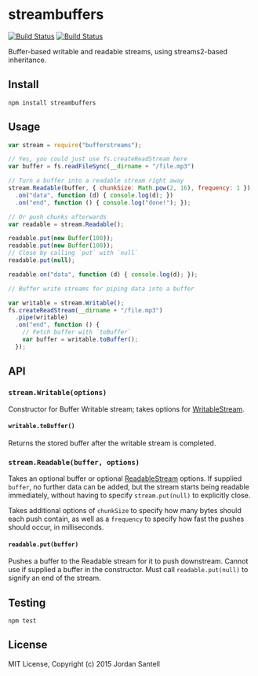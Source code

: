 # streambuffers

[![Build Status](http://img.shields.io/travis/jsantell/streambuffers.svg?style=flat-square)](https://travis-ci.org/jsantell/streambuffers)
[![Build Status](http://img.shields.io/npm/v/streambuffers.svg?style=flat-square)](https://www.npmjs.org/package/streambuffers)

Buffer-based writable and readable streams, using streams2-based inheritance.

## Install

```
npm install streambuffers
```

## Usage


```javascript
var stream = require("bufferstreams");

// Yes, you could just use fs.createReadStream here
var buffer = fs.readFileSync(__dirname + "/file.mp3")

// Turn a buffer into a readable stream right away
stream.Readable(buffer, { chunkSize: Math.pow(2, 16), frequency: 1 })
  .on("data", function (d) { console.log(d); })
  .on("end", function () { console.log("done!"); });

// Or push chunks afterwards
var readable = stream.Readable();

readable.put(new Buffer(100));
readable.put(new Buffer(100));
// Close by calling `put` with `null`
readable.put(null);

readable.on("data", function (d) { console.log(d); });

// Buffer write streams for piping data into a buffer

var writable = stream.Writable();
fs.createReadStream(__dirname + "/file.mp3")
  .pipe(writable)
  .on("end", function () {
    // Fetch buffer with `toBuffer`
    var buffer = writable.toBuffer();
  });
```

## API

### `stream.Writable(options)`

Constructor for Buffer Writable stream; takes options for [WritableStream](https://nodejs.org/api/stream.html#stream_class_stream_writable).

#### `writable.toBuffer()`

Returns the stored buffer after the writable stream is completed.

### `stream.Readable(buffer, options)`

Takes an optional buffer or optional [ReadableStream](https://nodejs.org/api/stream.html#stream_class_stream_readable) options. If supplied `buffer`, no further data can be added, but the stream starts being readable immediately, without having to specify `stream.put(null)` to explicitly close.

Takes additional options of `chunkSize` to specify how many bytes should each push contain, as well as a `frequency` to specify how fast the pushes should occur, in milliseconds.

#### `readable.put(buffer)`

Pushes a buffer to the Readable stream for it to push downstream. Cannot use if supplied a buffer in the constructor. Must call `readable.put(null)` to signify an end of the stream.

## Testing

```
npm test
```

## License

MIT License, Copyright (c) 2015 Jordan Santell

